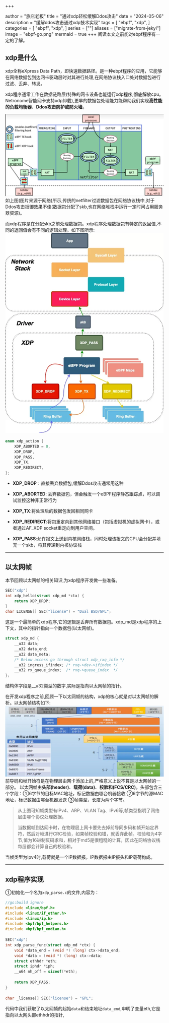 +++

author = "旅店老板"
title = "通过xdp轻松缓解Ddos攻击"
date = "2024-05-06"
description = "缓解ddos攻击通过xdp技术实现"
tags = [
	"ebpf",
    "xdp",
]
categories = [
    "ebpf",
     "xdp",
]
series = [""]
aliases = ["migrate-from-jekyl"]
image = "ebpf-go.png"
mermaid = true
+++
阅读本文之前能对ebpf程序有一定的了解。
## xdp是什么
xdp全称eXpress Data Path，即快速数据路径。是一种ebpf程序的应用，它能够在网络数据包到达网卡驱动层时对其进行处理,在网络协议栈入口处对数据包进行过滤、丢弃、转发。  

xdp程序通常工作在数据链路层(特殊的网卡设备也能运行xdp程序,彻底解放cpu。Netronome智能网卡支持xdp卸载),更早的数据包处理能力能帮助我们实现**高性能的负载均衡器**、**Ddos攻击防护或防火墙**。

![xdp](xdp.png "xdp")   
如上图(图片来源于网络)所示,传统的netfilter过滤数据包在网络协议栈中,对于Ddos攻击抵御效果不佳(数据包分配了skb,也在网络堆栈中运行一定时间占用服务器资源)。  

而xdp程序是在分配skb之前处理数据包。xdp程序处理数据包有特定的返回值,不同的返回值会有不同的逻辑处理。如下图所示:
![xdp](xdp1.png "xdp")  
```c
enum xdp_action {
	XDP_ABORTED = 0,
	XDP_DROP,
	XDP_PASS,
	XDP_TX,
	XDP_REDIRECT,
};
```
* **XDP_DROP**：直接丢弃数据包,缓解Ddos攻击通常用这种  


* **XDP_ABORTED**: 丢弃数据包，但会触发一个eBPF程序静态跟踪点，可以调试监控这种非正常行为  


* **XDP_TX**:将处理后的数据包发回相同网卡


* **XDP_REDIRECT**:将包重定向到其他网络接口（包括虚拟机的虚拟网卡），或者通过AF_XDP socket重定向到用户空间。


* **XDP_PASS**:允许报文上送到内核网络栈，同时处理该报文的CPU会分配并填充一个skb，将其传递到内核协议栈

***
## 以太网帧
本节回顾以太网帧的相关知识,为xdp程序开发做一些准备。
```c
SEC("xdp")
int xdp_hello(struct xdp_md *ctx) {
    return XDP_DROP;
}
char LICENSE[] SEC("license") = "Dual BSD/GPL";
```
这是一个最简单的xdp程序,它的逻辑是丢弃所有数据包。xdp_md是xdp程序的上下文，其中的指针指向一个数据包(以太网帧)。  
```c
struct xdp_md {
	__u32 data;
	__u32 data_end;
	__u32 data_meta;
	/* Below access go through struct xdp_rxq_info */
	__u32 ingress_ifindex; /* rxq->dev->ifindex */
	__u32 rx_queue_index;  /* rxq->queue_index  */
};
```
结构体字段是__u32类型的数字,实际是指向以太网帧的指针。

在开发xdp程序之前,回顾一下以太网帧的结构，xdp的核心就是对以太网帧的解析。以太网帧结构如下:
![以太网帧](以太网帧.png "以太网帧")  
前导码和帧开始符是在物理层由网卡添加上的,严格意义上说不算是以太网帧的一部分。
以太网帧由**头部(header)**、**载荷(data)**、**校验和(FCS/CRC)**。头部包含三个字段：①6字节的目标MAC地址，标记数据由哪台机器接收  ②6字节的源MAC地址，标记数据由哪台机器发送
③帧类型，长度为两个字节。
>从上图可知帧类型有IPv4、ARP、VLAN Tag、IPv6等,帧类型指明了网络层由哪个协议处理数据。  
> 
>当数据帧到达网卡时，在物理层上网卡要先去掉前导同步码和帧开始定界符，然后对帧进行CRC检验，如果帧校验和错，就丢弃此帧。校验和为4字节,值为16进制反码求和，相对于md5是很粗糙的计算，因此在网络协议栈每层都会计算自己的校验和。

当帧类型为Ipv4时,载荷就是一个IP数据报。IP数据报由IP报头和IP载荷构成。
***
## xdp程序实现
①初始化一个名为`xdp_parse.c`的文件,内容为：
```c
//go:build ignore
#include <linux/bpf.h>
#include <linux/if_ether.h>
#include <linux/ip.h>
#include <bpf/bpf_helpers.h>
#include <bpf/bpf_endian.h>

SEC("xdp")
int xdp_parse_func(struct xdp_md *ctx) {
    void *data_end = (void *) (long) ctx->data_end;
    void *data = (void *) (long) ctx->data;
    struct ethhdr *eth;
    struct iphdr *iph;
    __u64 nh_off = sizeof(*eth);
    
    return XDP_PASS;
}

char _license[] SEC("license") = "GPL";
```
代码中我们获取了以太网帧的起始`data`和结束地址`data_end`,申明了变量eth,它是指向以太网头部ethhdr的指针,







